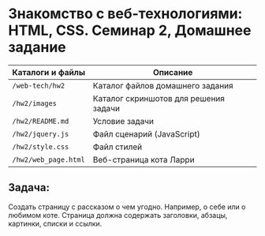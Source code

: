 # Знакомство с веб-технологиями: HTML, CSS. Семинар 2, Домашнее задание

Каталоги и файлы     | Описание
---------------------|--------------------------------------
`/web-tech/hw2`      | Каталог файлов домашнего задания
`/hw2/images`	     | Каталог скриншотов для решения задачи
`/hw2/README.md`     | Условие задачи
`/hw2/jquery.js`     | Файл cценарий (JavaScript)
`/hw2/style.css`     | Файл стилей
`/hw2/web_page.html` | Веб-страница кота Ларри

## Задача:

Создать страницу с рассказом о чем угодно. Например, о себе или о любимом коте. Страница должна содержать заголовки, абзацы, картинки, списки и ссылки.
